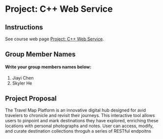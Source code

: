 # Project: C++ Web Service

## Instructions

See course web page [Project: C++ Web Service](https://cmsc240-f23.github.io/project.html).

## Group Member Names

#### Write your group members names below:

1. Jiayi Chen
2. Skyler He

## Project Proposal
The Travel Map Platform is an innovative digital hub designed for avid travelers to chronicle and revisit their journeys. This interactive tool allows users to pinpoint and mark destinations they have explored, enriching these locations with personal photographs and notes. User can access, modify, and curate destination collections throguh a series of RESTful endpoitns



